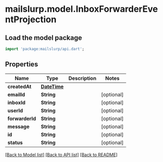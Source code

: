 # mailslurp.model.InboxForwarderEventProjection

## Load the model package
```dart
import 'package:mailslurp/api.dart';
```

## Properties
Name | Type | Description | Notes
------------ | ------------- | ------------- | -------------
**createdAt** | [**DateTime**](DateTime) |  | 
**emailId** | **String** |  | [optional] 
**inboxId** | **String** |  | [optional] 
**userId** | **String** |  | [optional] 
**forwarderId** | **String** |  | [optional] 
**message** | **String** |  | [optional] 
**id** | **String** |  | [optional] 
**status** | **String** |  | [optional] 

[[Back to Model list]](../README#documentation-for-models) [[Back to API list]](../README#documentation-for-api-endpoints) [[Back to README]](../README)


